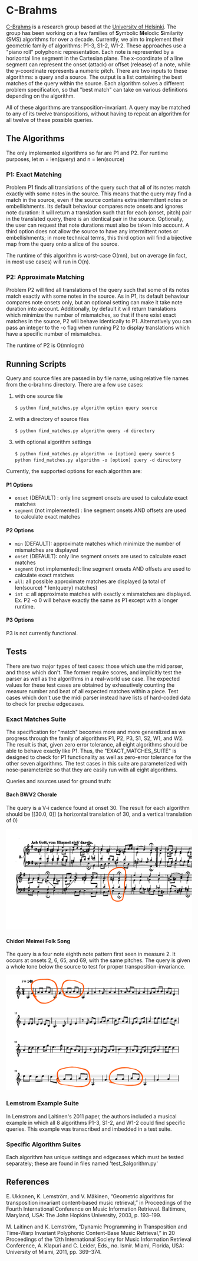 # C-Brahms

[C-Brahms](https://www.cs.helsinki.fi/group/cbrahms/) is a research group based at the [University of Helsinki](https://www.helsinki.fi/en). The group has been working on a few families of **S**ymbolic **M**elodic **S**imilarity (SMS) algorithms for over a decade. Currently, we aim to implement their geometric family of algorithms: P1-3, S1-2, W1-2. These approaches use a "piano roll" polyphonic representation. Each note is represented by a horizontal line segment in the Cartesian plane. The x-coordinate of a line segment can represent the onset (attack) or offset (release) of a note, while the y-coordinate represents a numeric pitch. There are two inputs to these algorithms: a query and a source. The output is a list containing the best matches of the query within the source. Each algorithm solves a different problem specification, so that "best match" can take on various definitions depending on the algorithm. 

All of these algorithms are transposition-invariant. A query may be matched to any of its twelve transpositions, without having to repeat an algorithm for all twelve of these possible queries.

## The Algorithms

The only implemented algorithms so far are P1 and P2. For runtime purposes, let m = len(query) and n = len(source)

### P1: Exact Matching 
Problem P1 finds all translations of the query such that all of its notes match exactly with some notes in the source. This means that the query may find a match in the source, even if the source contains extra intermittent notes or embellishments. Its default behaviour compares note onsets and ignores note duration: it will return a translation such that for each (onset, pitch) pair in the translated query, there is an identical pair in the source.
Optionally, the user can request that note durations must also be taken into account. A third option does not allow the source to have any intermittent notes or embellishments; in more technical terms, this third option will find a bijective map from the query onto a slice of the source.

The runtime of this algorithm is worst-case O(mn), but on average (in fact, in most use cases) will run in O(n).

### P2: Approximate Matching 
Problem P2 will find all translations of the query such that some of its notes match exactly with some notes in the source. As in P1, its default behaviour compares note onsets only, but an optional setting can make it take note duration into account. Additionally, by default it will return translations which minimize the number of mismatches, so that if there exist exact matches in the source, P2 will behave identically to P1. Alternatively you can pass an integer to the -o flag when running P2 to display translations which have a specific number of mismatches.

The runtime of P2 is O(mnlogm)

## Running Scripts

Query and source files are passed in by file name, using relative file names from the c-brahms directory. There are a few use cases:

1) with one source file

    ```$ python find_matches.py algorithm option query source```

2) with a directory of source files

    ```$ python find_matches.py algorithm query -d directory```

3) with optional algorithm settings

    ```$ python find_matches.py algorithm -o [option] query source```
    ```$ python find_matches.py algorithm -o [option] query -d directory```

Currently, the supported options for each algorithm are:

#### P1 Options
- ```onset``` (DEFAULT) : only line segment onsets are used to calculate exact matches
- ```segment``` (not implemented) : line segment onsets AND offsets are used to calculate exact matches

#### P2 Options
- ```min``` (DEFAULT): approximate matches which minimize the number of mismatches are displayed
- ```onset``` (DEFAULT): only line segment onsets are used to calculate exact matches
- ```segment``` (not implemented): line segment onsets AND offsets are used to calculate exact matches
- ```all```: all possible approximate matches are displayed (a total of len(source) * len(query) matches)
- ```int x```: all approximate matches with exactly x mismatches are displayed. Ex. P2 -o 0 will behave exactly the same as P1 except with a longer runtime.

#### P3 Options
P3 is not currently functional.

## Tests

There are two major types of test cases: those which use the midiparser, and those which don't. The former require scores, and implicitly test the parser as well as the algorithms in a real-world use case. The expected values for these test cases are obtained by exhasutively counting the measure number and beat of all expected matches within a piece. Test cases which don't use the midi parser instead have lists of hard-coded data to check for precise edgecases.

### Exact Matches Suite
The specification for "match" becomes more and more generalized as we progress through the family of algorithms P1, P2, P3, S1, S2, W1, and W2. The result is that, given zero error tolerance, all eight algorithms should be able to behave exactly like P1. Thus, the "EXACT_MATCHES_SUITE" is designed to check for P1 functionality as well as zero-error tolerance for the other seven algorithms. The test cases in this suite are parameterized with nose-parameterize so that they are easily run with all eight algorithms.

Queries and sources used for ground truth:

#### Bach BWV2 Chorale
The query is a V-i cadence found at onset 30. The result for each algorithm should be \[[30.0, 0]\] (a horizontal translation of 30, and a vertical translation of 0)

![Bach Chorale BWV2](music_files/BWV2_edit.jpg)

#### Chidori Meimei Folk Song
The query is a four note eighth note pattern first seen in measure 2. It occurs at onsets 2, 6, 65, and 69, with the same pitches. The query is given a whole tone below the source to test for proper transposition-invariance.

![Chidori Meimei Folk Song](music_files/chidori_meimei_edit.jpg)

### Lemstrom Example Suite
In Lemstrom and Laitinen's 2011 paper, the authors included a musical example in which all 8 algorithms P1-3, S1-2, and W1-2 could find specific queries. This example was transcribed and imbedded in a test suite.

### Specific Algorithm Suites
Each algorithm has unique settings and edgecases which must be tested separately; these are found in files named 'test_$algorithm.py'

## References

E. Ukkonen, K. Lemström, and V. Mäkinen, “Geometric algorithms for transposition invariant content-based music retrieval,” in Proceedings of the Fourth International Conference on Music Information Retrieval. Baltimore, Maryland, USA: The John Hopkins University, 2003, p. 193–199.

M. Laitinen and K. Lemström, “Dynamic Programming in Transposition and Time-Warp Invariant Polyphonic Content-Base Music Retrieval,” in 20 Proceedings of the 12th International Society for Music Information Retrieval Conference, A. Klapuri and C. Leider, Eds., no. Ismir. Miami, Florida, USA: University of Miami, 2011, pp. 369–374.
